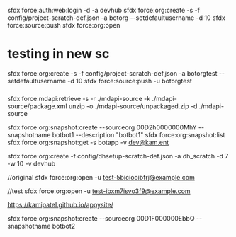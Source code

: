 sfdx force:auth:web:login -d -a devhub
sfdx force:org:create -s -f config/project-scratch-def.json -a botorg --setdefaultusername -d 10
sfdx force:source:push
sfdx force:org:open

# testing in new sc

sfdx force:org:create -s -f config/project-scratch-def.json -a botorgtest --setdefaultusername -d 10
sfdx force:source:push -u botorgtest

#####

sfdx force:mdapi:retrieve -s -r ./mdapi-source -k ./mdapi-source/package.xml
unzip -o ./mdapi-source/unpackaged.zip -d ./mdapi-source

sfdx force:org:snapshot:create --sourceorg 00D2h0000000MhY --snapshotname botbot1 --description "botbot1"
sfdx force:org:snapshot:list
sfdx force:org:snapshot:get -s botapp -v dev@kam.ent

sfdx force:org:create -f config/dhsetup-scratch-def.json -a dh_scratch -d 7 -w 10 -v devhub

//original
sfdx force:org:open -u test-5biciooibfrj@example.com

//test
sfdx force:org:open -u test-ibxm7isvo3f9@example.com

https://kamipatel.github.io/appysite/

sfdx force:org:snapshot:create --sourceorg 00D1F000000EbbQ --snapshotname botbot2
